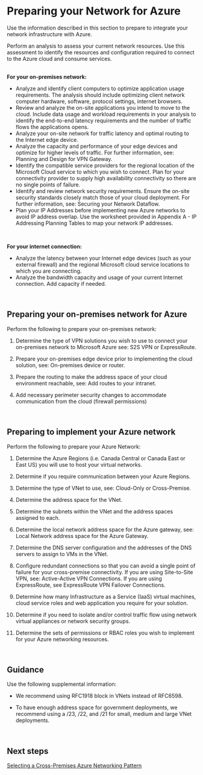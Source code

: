 # Preparing your Network for Azure

Use the information described in this section to prepare to integrate your network infrastructure with Azure.  

Perform an analysis to assess your current network resources. Use this assessment to identify the resources and configuration required to connect to the Azure cloud and consume services.
<br />
<br />

**For your on-premises network:**
- Analyze and identify client computers to optimize application usage requirements. The analysis should include optimizing client network computer hardware, software, protocol settings, internet browsers.
- Review and analyze the on-site applications you intend to move to the cloud. Include data usage and workload requirements in your analysis to identify the end-to-end latency requirements and the number of traffic flows the applications opens. 
- Analyze your on-site network for traffic latency and optimal routing to the Internet edge device.
- Analyze the capacity and performance of your edge devices and optimize for higher levels of traffic. For further information, see: Planning and Design for VPN Gateway.
- Identify the compatible service providers for the regional location of the Microsoft Cloud service to which you wish to connect. Plan for your connectivity provider to supply high availability connectivity so there are no single points of failure. 
- Identify and review network security requirements. Ensure the on-site security standards closely match those of your cloud deployment. For further information, see: Securing your Network Dataflow.
- Plan your IP Addresses before implementing new Azure networks to avoid IP address overlap. Use the worksheet provided in Appendix A - IP Addressing Planning Tables to map your network IP addresses.
<br />

**For your internet connection:**
- Analyze the latency between your Internet edge devices (such as your external firewall) and the regional Microsoft cloud service locations to which you are connecting.
- Analyze the bandwidth capacity and usage of your current Internet connection. Add capacity if needed. 
<br />


## Preparing your on-premises network for Azure
Perform the following to prepare your on-premises network:

 1. Determine the type of VPN solutions you wish to use to connect your on-premises network to Microsoft Azure see: S2S VPN or ExpressRoute. 
	
 2. Prepare your on-premises edge device prior to implementing the cloud solution, see: On-premises device or router. 
	
 3. Prepare the routing to make the address space of your cloud environment reachable, see: Add routes to your intranet. 
	
 4. Add necessary perimeter security changes to accommodate communication from the cloud (firewall permissions)
 <br />

 
 
## Preparing to implement your Azure network
Perform the following to prepare your Azure Network:
 1. Determine the Azure Regions (i.e. Canada Central or Canada East or East US) you will use to host your virtual networks.
	
 2. Determine if you require communication between your Azure Regions.
	
 3. Determine the type of VNet to use, see: Cloud-Only or Cross-Premise.
	
 4. Determine the address space for the VNet. 
	
 5. Determine the subnets within the VNet and the address spaces assigned to each.
	
 6. Determine the local network address space for the Azure gateway, see: Local Network address space for the Azure Gateway.
	
 7. Determine the DNS server configuration and the addresses of the DNS servers to assign to VMs in the VNet.
	
 8. Configure redundant connections so that you can avoid a single point of failure for your cross-premise connectivity. If you are using Site-to-Site VPN, see: Active-Active VPN Connections. If you are using ExpressRoute, see ExpressRoute VPN Failover Connections.
	
 9. Determine how many Infrastructure as a Service (IaaS) virtual machines, cloud service roles and web application you require for your solution.
	
 10. Determine if you need to isolate and/or control traffic flow using network virtual appliances or network security groups.
	
 11. Determine the sets of permissions or RBAC roles you wish to implement for your Azure networking resources.
 <br />
 
## Guidance
Use the following supplemental information:
- We recommend using RFC1918 block in VNets instead of RFC6598. 
	
- To have enough address space for government deployments, we recommend using a /23, /22, and /21 for small, medium and large VNet deployments. 


 
## Next steps
[Selecting a Cross-Premises Azure Networking Pattern](https://github.com/nmcgregor/Azure-Networking/blob/master/2.0%20-Selecting-a-Cross-Premises-Azure-Networking-Pattern.md)
